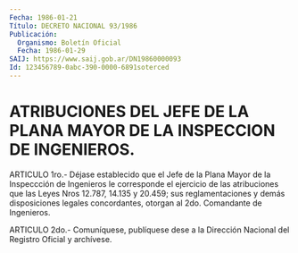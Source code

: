 ```yaml
---
Fecha: 1986-01-21
Título: DECRETO NACIONAL 93/1986
Publicación:
  Organismo: Boletín Oficial
  Fecha: 1986-01-29
SAIJ: https://www.saij.gob.ar/DN19860000093
Id: 123456789-0abc-390-0000-6891soterced
---
```

# ATRIBUCIONES DEL JEFE DE LA PLANA MAYOR DE LA INSPECCION DE INGENIEROS.

<a id="1"></a>
ARTICULO 1ro.- Déjase establecido que el Jefe de la Plana Mayor de la  Inspeccción de Ingenieros le corresponde el ejercicio de las atribuciones  que  las  Leyes  Nros  12.787,  14.135  y 20.459; sus reglamentaciones    y  demás  disposiciones  legales  concordantes, otorgan al 2do. Comandante de Ingenieros.

<a id="2"></a>
ARTICULO  2do.-  Comuníquese,  publíquese  dese a la Dirección Nacional del Registro Oficial y archívese.